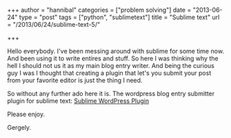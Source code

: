 +++
author = "hannibal"
categories = ["problem solving"]
date = "2013-06-24"
type = "post"
tags = ["python", "sublimetext"]
title = "Sublime text"
url = "/2013/06/24/sublime-text-5/"

+++

Hello everybody. I've been messing around with sublime for some time now. And been using it to write entires and stuff. So here I was thinking why the hell I should not us it as my main blog entry writer. And being the curious guy I was I thought that creating a plugin that let's you submit your post from your favorite editor is just the thing I need.

So without any further ado here it is. The wordpress blog entry submitter plugin for sublime text: <a href='https://github.com/Skarlso/SublimeWordpressPlugin' target='blank'>Sublime WordPress Plugin</a>

Please enjoy.

Gergely.